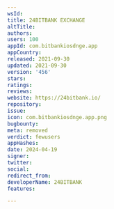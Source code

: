```yaml
---
wsId: 
title: 24BITBANK EXCHANGE
altTitle: 
authors: 
users: 100
appId: com.bitbankiosdnge.app
appCountry: 
released: 2021-09-30
updated: 2021-09-30
version: '456'
stars: 
ratings: 
reviews: 
website: https://24bitbank.io/
repository: 
issue: 
icon: com.bitbankiosdnge.app.png
bugbounty: 
meta: removed
verdict: fewusers
appHashes: 
date: 2024-04-19
signer: 
twitter: 
social: 
redirect_from: 
developerName: 24BITBANK
features: 

---
```


